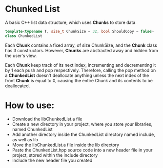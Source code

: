 # Chunked List

A basic C++ list data structure, which uses **Chunks** to store data.

```cpp
template<typename T, size_t ChunkSize = 32, bool ShouldCopy = false>
class ChunkedList
```

Each **Chunk** contains a fixed array, of size ChunkSize, and the **Chunk** class has 3 constructors. However,
**Chunks** are abstracted away and hidden from the user's view.

Each **Chunk** keep track of its next index, incrementing and decrementing it by 1 each push and pop respectively.
Therefore, calling the pop method on a **ChunkedList** doesn't deallocate anything unless the next index of the front **Chunk** is equal to 0, causing the entire Chunk and its contents to be deallocated.

# How to use:

- Download the libChunkedList.a file
- Create a new directory in your project, where you store your libraries, named ChunkedList
- Add another directory inside the ChunkedList directory named include, as well as lib
- Move the libChunkedList.a file inside the lib directory
- Paste the ChunkedList.hpp source code into a new header file in your project, stored within the include directory
- Include the new header file you created